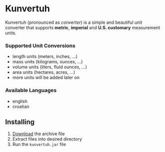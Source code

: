 # Kunvertuh
Kunvertuh (pronounced as _converter_) is a simple and beautiful unit converter that supports **metric**, **imperial** and **U.S. customary** measurement units.

### Supported Unit Conversions
- length units (meters, inches, ...)
- mass units (kilograms, ounces, ...)
- volume units (liters, fluid ounces, ...)
- area units (hectares, acres, ...)
- more units will be added later on

### Available Languages
- english
- croatian

## Installing
1. [Download](https://github.com/ivanvinski/kunvertuh/releases/download/v0.1.0/kunvertuh-v0.1.0.zip) the archive file
2. Extract files into desired directory
3. Run the `kunvertuh.jar` file
